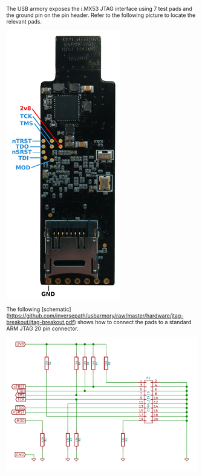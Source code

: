 The USB armory exposes the i.MX53 JTAG interface using 7 test
pads and the ground pin on the pin header.
Refer to the following picture to locate the relevant pads.

![MkI JTAG picture](images/mkI-jtag-board.png)

The following [schematic] (https://github.com/inversepath/usbarmory/raw/master/hardware/jtag-breakout/jtag-breakout.pdf) shows how to connect the pads to a
standard ARM JTAG 20 pin connector.

![MkI JTAG schematic](images/mkI-jtag-sch.png)

